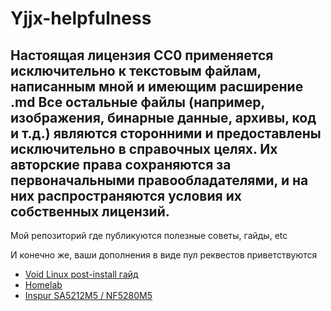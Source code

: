 # Yjjx-helpfulness
## Настоящая лицензия CC0 применяется исключительно к текстовым файлам, написанным мной и имеющим расширение .md Все остальные файлы (например, изображения, бинарные данные, архивы, код и т.д.) являются сторонними и предоставлены исключительно в справочных целях. Их авторские права сохраняются за первоначальными правообладателями, и на них распространяются условия их собственных лицензий.

Мой репозиторий где публикуются полезные советы, гайды, etc

И конечно же, ваши дополнения в виде пул реквестов приветствуются
- [Void Linux post-install гайд](Void_Linux.md)
- [Homelab](./homelab)
 - [Inspur SA5212M5 / NF5280M5](./homelab/inspur_sa5212m5/inspur_sa5212m5.md)

